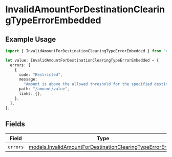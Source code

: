 # InvalidAmountForDestinationClearingTypeErrorEmbedded

## Example Usage

```typescript
import { InvalidAmountForDestinationClearingTypeErrorEmbedded } from "dwolla-typescript/models";

let value: InvalidAmountForDestinationClearingTypeErrorEmbedded = {
  errors: [
    {
      code: "Restricted",
      message:
        "Amount is above the allowed threshold for the specified destination clearing type.",
      path: "/amount/value",
      links: {},
    },
  ],
};
```

## Fields

| Field                                                                                                                        | Type                                                                                                                         | Required                                                                                                                     | Description                                                                                                                  |
| ---------------------------------------------------------------------------------------------------------------------------- | ---------------------------------------------------------------------------------------------------------------------------- | ---------------------------------------------------------------------------------------------------------------------------- | ---------------------------------------------------------------------------------------------------------------------------- |
| `errors`                                                                                                                     | [models.InvalidAmountForDestinationClearingTypeErrorError](../models/invalidamountfordestinationclearingtypeerrorerror.md)[] | :heavy_minus_sign:                                                                                                           | N/A                                                                                                                          |